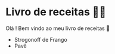 # Livro de receitas  :man_cook: 

Olá ! Bem vindo ao meu livro de receitas :wave:

- Strogonoff de Frango
- Pavê